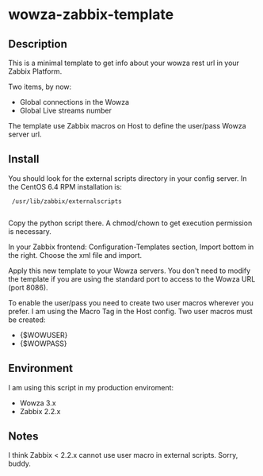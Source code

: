 wowza-zabbix-template
=====================

Description
-----------

This is a minimal template to get info about your wowza rest url in your Zabbix Platform.

Two items, by now:

* Global connections in the Wowza
* Global Live streams number

The template use Zabbix macros on Host to define the user/pass Wowza server url.

Install
-------

You should look for the external scripts directory in your config server. 
In the CentOS 6.4 RPM installation is: 

``` 
 /usr/lib/zabbix/externalscripts
 
```

Copy the python script there. A chmod/chown to get execution permission is necessary.

In your Zabbix frontend: Configuration-Templates section, Import bottom in the right.
Choose the xml file and import.

Apply this new template to your Wowza servers. 
You don't need to modify the template if you are using the standard port to access to the Wowza URL (port 8086).

To enable the user/pass you need to create two user macros wherever you prefer. I am using the Macro Tag in the Host config.
Two user macros must be created:

* {$WOWUSER}
* {$WOWPASS}

Environment
-----------

I am using this script in my production enviroment:

* Wowza 3.x
* Zabbix 2.2.x

Notes
-----

I think Zabbix < 2.2.x cannot use user macro in external scripts. Sorry, buddy.


